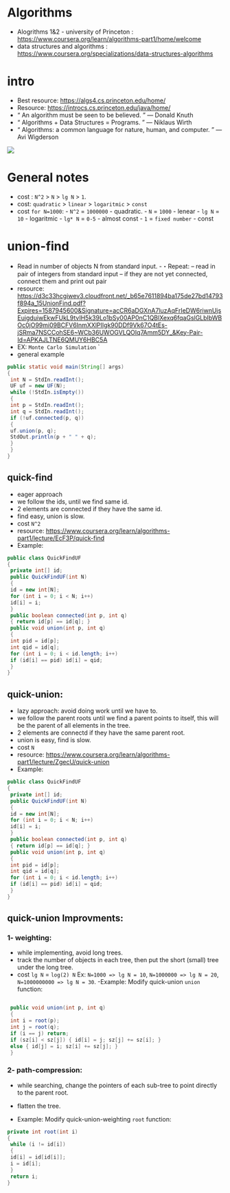 # Algorithms
- Alogrithms 1&2 - university of Princeton : https://www.coursera.org/learn/algorithms-part1/home/welcome
- data structures and algorithms : https://www.coursera.org/specializations/data-structures-algorithms
# intro 
- Best resource: https://algs4.cs.princeton.edu/home/
- Resource: https://introcs.cs.princeton.edu/java/home/
- “ An algorithm must be seen to be believed. ” — Donald Knuth
- “ Algorithms + Data Structures = Programs. ” — Niklaus Wirth
- “ Algorithms: a common language for nature, human, and computer. ” — Avi Wigderson

![](https://i.imgur.com/IapntqE.png)

# General notes
- cost : `N^2` > `N` > `lg N` > `1`.
- cost: `quadratic` > `linear` > `logaritmic` > `const`
- cost `for N=1000`:
        - `N^2` = `1000000` - quadratic.
        - `N` = `1000` - lenear
        - `lg N` = `10` - logaritmic
        - `lg* N` = `0-5` - almost const
        - `1` = `fixed number` - const

# union-find
- Read in number of objects N from standard input.
        -・Repeat:
                – read in pair of integers from standard input
                – if they are not yet connected, connect them and print out pair
- resource: https://d3c33hcgiwev3.cloudfront.net/_b65e7611894ba175de27bd14793f894a_15UnionFind.pdf?Expires=1587945600&Signature=acCR6aDGXnA7luzAqFrIeDW6riwnUjsEuigduiwEkwFUkL9tvIH5k39Lo1bSy00AP0nC1QBlXexq6fqaGslGLbIbWBOc0jO99mi09BCFV6InmXXlPIIgk90DDf9Vk67O4tEs-jSRma7NSCCohSE6~WCb36UWOGVLQOIq7Amm5DY_&Key-Pair-Id=APKAJLTNE6QMUY6HBC5A
- EX: `Monte Carlo Simulation` `
- general example
```java
public static void main(String[] args)
{
 int N = StdIn.readInt();
 UF uf = new UF(N);
 while (!StdIn.isEmpty())
 {
 int p = StdIn.readInt();
 int q = StdIn.readInt();
 if (!uf.connected(p, q))
 {
 uf.union(p, q);
 StdOut.println(p + " " + q);
 }
 }
}
```

## quick-find
- eager approach
- we follow the ids, until we find same id.
- 2 elements are connected if they have the same id.
- find easy, union is slow.
- cost `N^2`
- resource: https://www.coursera.org/learn/algorithms-part1/lecture/EcF3P/quick-find
- Example:
```java
public class QuickFindUF
{
 private int[] id;
 public QuickFindUF(int N)
 {
 id = new int[N];
 for (int i = 0; i < N; i++)
 id[i] = i;
 }
 public boolean connected(int p, int q)
 { return id[p] == id[q]; }
 public void union(int p, int q)
 {
 int pid = id[p];
 int qid = id[q];
 for (int i = 0; i < id.length; i++)
 if (id[i] == pid) id[i] = qid;
 }
}
```

## quick-union:
- lazy approach: avoid doing work until we have to.
- we follow the parent roots until we find a parent points to itself, this will be the parent of all elements in the tree.
- 2 elements are connectd if they have the same parent root.
- union is easy, find is slow.
- cost `N`
- resource: https://www.coursera.org/learn/algorithms-part1/lecture/ZgecU/quick-union
- Example:
```java
public class QuickFindUF
{
 private int[] id;
 public QuickFindUF(int N)
 {
 id = new int[N];
 for (int i = 0; i < N; i++)
 id[i] = i;
 }
 public boolean connected(int p, int q)
 { return id[p] == id[q]; }
 public void union(int p, int q)
 {
 int pid = id[p];
 int qid = id[q];
 for (int i = 0; i < id.length; i++)
 if (id[i] == pid) id[i] = qid;
 }
}
```

## quick-union Improvments:
### 1- weighting:
- while implementing, avoid long trees.
- track the number of objects in each tree, then put the short (small) tree under the long tree.
- cost `lg N` = `log(2) N` Ex: `N=1000 => lg N = 10`,  `N=1000000 => lg N = 20`, `N=1000000000 => lg N = 30`.
-Example: Modify quick-union `union` function:
```java

 public void union(int p, int q)
 {
 int i = root(p);
 int j = root(q);
 if (i == j) return;
 if (sz[i] < sz[j]) { id[i] = j; sz[j] += sz[i]; }
 else { id[j] = i; sz[i] += sz[j]; }
 }
```

### 2-  path-compression:
- while searching, change the pointers of each sub-tree to point directly to the parent root.
- flatten the tree.

- Example: Modify quick-union-weighting `root` function:
```java
private int root(int i)
{
 while (i != id[i])
 {
 id[i] = id[id[i]];
 i = id[i];
 }
 return i;
}
```

